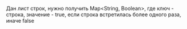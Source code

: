 Дан лист строк, нужно получить Map<String, Boolean>, где ключ - строка, значение - true, если строка встретилась более одного раза, иначе false